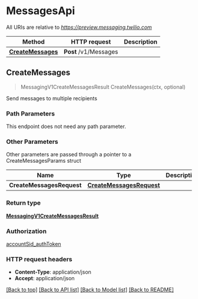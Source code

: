 # MessagesApi

All URIs are relative to *https://preview.messaging.twilio.com*

Method | HTTP request | Description
------------- | ------------- | -------------
[**CreateMessages**](MessagesApi.md#CreateMessages) | **Post** /v1/Messages | 



## CreateMessages

> MessagingV1CreateMessagesResult CreateMessages(ctx, optional)



Send messages to multiple recipients

### Path Parameters

This endpoint does not need any path parameter.

### Other Parameters

Other parameters are passed through a pointer to a CreateMessagesParams struct


Name | Type | Description
------------- | ------------- | -------------
**CreateMessagesRequest** | [**CreateMessagesRequest**](CreateMessagesRequest.md) | 

### Return type

[**MessagingV1CreateMessagesResult**](MessagingV1CreateMessagesResult.md)

### Authorization

[accountSid_authToken](../README.md#accountSid_authToken)

### HTTP request headers

- **Content-Type**: application/json
- **Accept**: application/json

[[Back to top]](#) [[Back to API list]](../README.md#documentation-for-api-endpoints)
[[Back to Model list]](../README.md#documentation-for-models)
[[Back to README]](../README.md)

